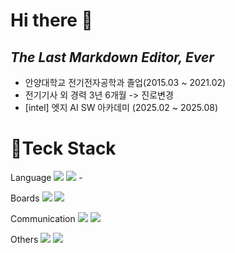 # Hi there 👋
## _The Last Markdown Editor, Ever_

- 안양대학교 전기전자공학과 졸업(2015.03 ~ 2021.02)
- 전기기사 외 경력 3년 6개월 -> 진로변경
- [intel] 엣지 AI SW 아카데미 (2025.02 ~ 2025.08)



# 🔭Teck Stack
 Language
 <img src="https://img.shields.io/badge/C-007396?style=for-the-badge&logo=C&logoColor=white"> <img src="https://img.shields.io/badge/Python-3776AB?style=for-the-badge&logo=Python&logoColor=white"> -
 
 Boards
 <img src="https://img.shields.io/badge/STM32-03234B?style=for-the-badge&logo=stmicroelectronics&logoColor=white"> 
  <img src="https://img.shields.io/badge/Raspberrypi-A22846?style=for-the-badge&logo=raspberrypi&logoColor=white">
 
 Communication
 <img src="https://img.shields.io/badge/github-181717?style=for-the-badge&logo=github&logoColor=white"> <img src="https://img.shields.io/badge/Notion-000000?style=for-the-badge&logo=Notion&logoColor=white">
 
 Others
 <img src="https://img.shields.io/badge/QT-41CD52?style=for-the-badge&logo=QT&logoColor=white"> <img src="https://img.shields.io/badge/mysql-4479A1?style=for-the-badge&logo=mysql&logoColor=white">
 
 
